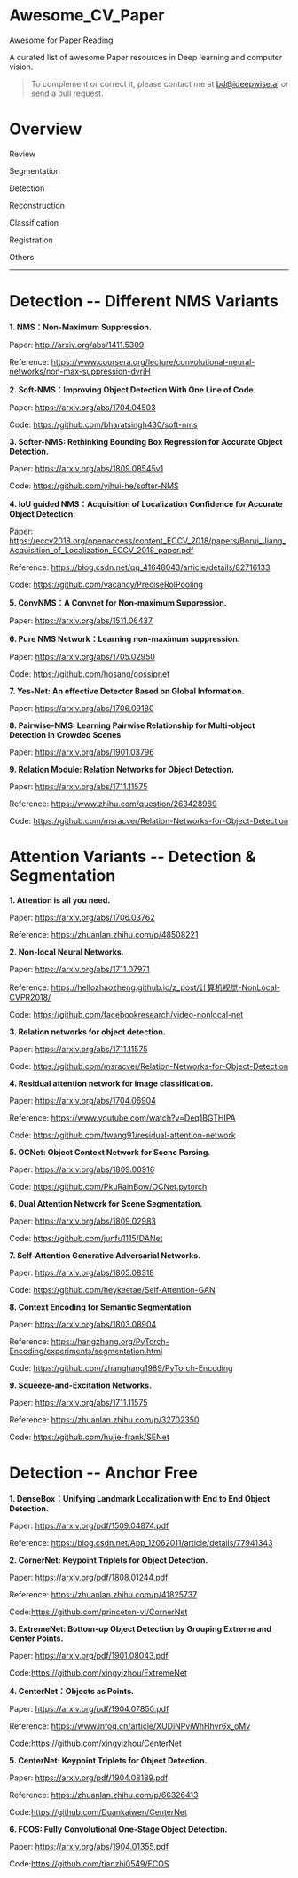 # Awesome_CV_Paper


Awesome for Paper Reading

A curated list of awesome Paper resources in Deep learning and computer vision.

>To complement or correct it, please contact me at bd@ideepwise.ai or send a pull request.


# Overview

Review

Segmentation

Detection

Reconstruction

Classification

Registration

Others

***

# Detection -- Different NMS Variants 

**1. NMS：Non-Maximum Suppression.**

  Paper: http://arxiv.org/abs/1411.5309
  
  Reference: https://www.coursera.org/lecture/convolutional-neural-networks/non-max-suppression-dvrjH

**2. Soft-NMS：Improving Object Detection With One Line of Code.**

  Paper: https://arxiv.org/abs/1704.04503
  
  Code: https://github.com/bharatsingh430/soft-nms

**3. Softer-NMS: Rethinking Bounding Box Regression for Accurate Object Detection.**

  Paper: https://arxiv.org/abs/1809.08545v1
  
  Code: https://github.com/yihui-he/softer-NMS

**4. IoU guided NMS：Acquisition of Localization Confidence for Accurate Object Detection.**
  
  Paper: https://eccv2018.org/openaccess/content_ECCV_2018/papers/Borui_Jiang_Acquisition_of_Localization_ECCV_2018_paper.pdf
  
  Reference: https://blog.csdn.net/qq_41648043/article/details/82716133
  
  Code: https://github.com/vacancy/PreciseRoIPooling

**5. ConvNMS：A Convnet for Non-maximum Suppression.**

  Paper: https://arxiv.org/abs/1511.06437

**6. Pure NMS Network：Learning non-maximum suppression.**

  Paper: https://arxiv.org/abs/1705.02950
  
  Code: https://github.com/hosang/gossipnet

**7. Yes-Net: An effective Detector Based on Global Information.**

  Paper: https://arxiv.org/abs/1706.09180
  
**8. Pairwise-NMS: Learning Pairwise Relationship for Multi-object Detection in Crowded Scenes**

  Paper:  https://arxiv.org/abs/1901.03796

**9. Relation Module: Relation Networks for Object Detection.**

  Paper: https://arxiv.org/abs/1711.11575
  
  Reference: https://www.zhihu.com/question/263428989
  
  Code: https://github.com/msracver/Relation-Networks-for-Object-Detection
  
  
# Attention Variants -- Detection & Segmentation 

**1. Attention is all you need.**

  Paper: https://arxiv.org/abs/1706.03762
  
  Reference: https://zhuanlan.zhihu.com/p/48508221

**2. Non-local Neural Networks.**

  Paper: https://arxiv.org/abs/1711.07971
  
  Reference: https://hellozhaozheng.github.io/z_post/计算机视觉-NonLocal-CVPR2018/
  
  Code: https://github.com/facebookresearch/video-nonlocal-net

**3. Relation networks for object detection.**

  Paper: https://arxiv.org/abs/1711.11575
  
  Code: https://github.com/msracver/Relation-Networks-for-Object-Detection

**4. Residual attention network for image classification.**
  
  Paper: https://arxiv.org/abs/1704.06904
  
  Reference: https://www.youtube.com/watch?v=Deq1BGTHIPA
  
  Code: https://github.com/fwang91/residual-attention-network

**5. OCNet: Object Context Network for Scene Parsing.**

  Paper: https://arxiv.org/abs/1809.00916
  
  Code: https://github.com/PkuRainBow/OCNet.pytorch

**6. Dual Attention Network for Scene Segmentation.**

  Paper: https://arxiv.org/abs/1809.02983
  
  Code: https://github.com/junfu1115/DANet

**7. Self-Attention Generative Adversarial Networks.**

  Paper: https://arxiv.org/abs/1805.08318
  
  Code: https://github.com/heykeetae/Self-Attention-GAN
  
**8. Context Encoding for Semantic Segmentation**

  Paper:  https://arxiv.org/abs/1803.08904
  
  Reference: https://hangzhang.org/PyTorch-Encoding/experiments/segmentation.html
  
  Code:  https://github.com/zhanghang1989/PyTorch-Encoding

**9. Squeeze-and-Excitation Networks.**

  Paper: https://arxiv.org/abs/1711.11575
  
  Reference: https://zhuanlan.zhihu.com/p/32702350
  
  Code: https://github.com/hujie-frank/SENet
  
  
# Detection -- Anchor Free

**1. DenseBox：Unifying Landmark Localization with End to End Object Detection.**

  Paper: https://arxiv.org/pdf/1509.04874.pdf
  
  Reference: https://blog.csdn.net/App_12062011/article/details/77941343
  
**2. CornerNet: Keypoint Triplets for Object Detection.**

  Paper: https://arxiv.org/pdf/1808.01244.pdf
  
  Reference: https://zhuanlan.zhihu.com/p/41825737
  
  Code:https://github.com/princeton-vl/CornerNet

**3. ExtremeNet: Bottom-up Object Detection by Grouping Extreme and Center Points.**

  Paper: https://arxiv.org/pdf/1901.08043.pdf
  
  Code:https://github.com/xingyizhou/ExtremeNet
  
**4. CenterNet：Objects as Points.**

  Paper: https://arxiv.org/pdf/1904.07850.pdf
  
  Reference: https://www.infoq.cn/article/XUDiNPviWhHhvr6x_oMv
  
  Code:https://github.com/xingyizhou/CenterNet
  
**5. CenterNet: Keypoint Triplets for Object Detection.**

  Paper: https://arxiv.org/pdf/1904.08189.pdf
  
  Reference: https://zhuanlan.zhihu.com/p/66326413 
  
  Code:https://github.com/Duankaiwen/CenterNet

**6. FCOS: Fully Convolutional One-Stage Object Detection.**

  Paper: https://arxiv.org/abs/1904.01355.pdf
  
  Code:https://github.com/tianzhi0549/FCOS
  
  

